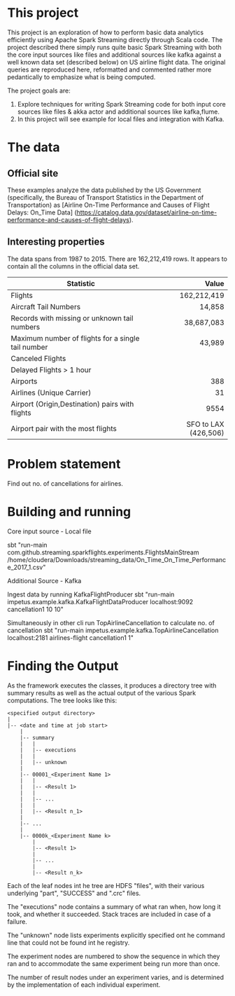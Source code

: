 
# This project

This project is an exploration of how to perform basic data analytics efficiently
using  Apache Spark Streaming directly through Scala code.
The project described there simply runs quite basic Spark Streaming with both the core input sources like files and additional sources like kafka against a well
known data set (described below) on US airline flight data. The original queries are
reproduced here, reformatted and commented rather more pedantically to emphasize what is
being computed.

The project goals are:


1. Explore techniques for writing Spark Streaming code for both input core sources like files & akka actor and additional sources like kafka,flume.
2. In this project will see example for local files and integration with Kafka.

# The data

## Official site

These examples analyze the data published by the US Government (specifically,
the Bureau of Transport Statistics in the Department of Transportation) as
[Airline On-Time Performance and Causes of Flight Delays: On_Time Data]
(https://catalog.data.gov/dataset/airline-on-time-performance-and-causes-of-flight-delays).


## Interesting properties

The data spans from 1987 to 2015. There are 162,212,419 rows.
It appears to contain all the columns in the official data set.

| Statistic | Value |
| --------- | -----:|
| Flights | 162,212,419 |
| Aircraft Tail Numbers | 14,858 |
| Records with missing or unknown tail numbers | 38,687,083 |
| Maximum number of flights for a single tail number | 43,989 |
| Canceled Flights | |
| Delayed Flights > 1 hour | |
| Airports | 388 |
| Airlines (Unique Carrier) | 31 |
| Airport (Origin,Destination) pairs with flights | 9554 |
| Airport pair with the most flights | SFO to LAX (426,506) |

# Problem statement
Find out no. of cancellations for airlines.

# Building and running

Core input source - Local file

sbt "run-main com.github.streaming.sparkflights.experiments.FlightsMainStream /home/cloudera/Downloads/streaming_data/On_Time_On_Time_Performance_2017_1.csv"

Additional Source - Kafka

Ingest data by running KafkaFlightProducer
sbt "run-main impetus.example.kafka.KafkaFlightDataProducer localhost:9092 cancellation1 10 10"

Simultaneously in other cli run TopAirlineCancellation to calculate no. of cancellation 
sbt "run-main impetus.example.kafka.TopAirlineCancellation localhost:2181 airlines-flight cancellation1 1"

# Finding the Output

As the framework executes the classes, it produces a directory tree with
summary results as well as the actual output of the various Spark computations.
The tree looks like this:

    <specified output directory>
    |
    |-- <date and time at job start>
        |
        |-- summary
        |   |
        |   |-- executions
        |   |
        |   |-- unknown
        |
        |-- 00001_<Experiment Name 1>
        |   |
        |   |-- <Result 1>
        |   |
        |   |-- ...
        |   |
        |   |-- <Result n_1>
        |
        |-- ...
        |
        |-- 0000k_<Experiment Name k>
            |
            |-- <Result 1>
            |
            |-- ...
            |
            |-- <Result n_k>

Each of the leaf nodes int he tree are HDFS "files",
with their various underlying "part", "SUCCESS" and ".crc" files.

The "executions" node contains a summary of what ran when, how
long it took, and whether it succeeded. Stack traces are included
in case of a failure.

The "unknown" node lists experiments explicitly specified ont he command line that
could not be found int he registry.

The experiment nodes are numbered to show the sequence in which they ran and to
accommodate the same experiment being run more than once.

The number of result nodes under an experiment varies,
and is determined by the implementation of each individual experiment.